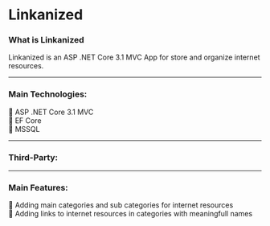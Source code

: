 # Linkanized

### What is Linkanized
Linkanized is an ASP .NET Core 3.1 MVC App for store and organize internet resources.

<hr />

### Main Technologies:
🔹 ASP .NET Core 3.1 MVC<br>
🔹 EF Core<br>
🔹 MSSQL<br>

<hr />

### Third-Party:

<hr />

### Main Features:
🔹 Adding main categories and sub categories for internet resources<br>
🔹 Adding links to internet resources in categories with meaningfull names
